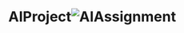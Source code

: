 # AIProject![AIAssignment](https://github.com/nick10180/AIProject/assets/52215397/8a2e15c6-0f6a-4b2d-865c-4986efb2793c)
